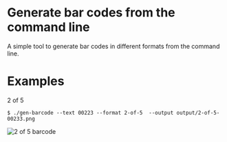 # Generate bar codes from the command line

A simple tool to generate bar codes in different formats from the command line.

# Examples

2 of 5

```
$ ./gen-barcode --text 00223 --format 2-of-5  --output output/2-of-5-00233.png
```

![2 of 5 barcode](https://github.com/pschlump/gen-barcode/blob/main/2-of-5-00233.png?raw=true)

